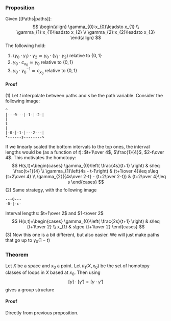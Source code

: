### Proposition
Given [[Paths|paths]]:
$$
\begin{align}
\gamma_{0}:x_{0}\leadsto x_{1} \\
\gamma_{1}:x_{1}\leadsto x_{2} \\
\gamma_{2}:x_{2}\leadsto x_{3}
\end{align}
$$
The following hold:
1. $(\gamma_{0}\cdot \gamma_{1})\cdot \gamma_{2}\simeq \gamma_{0}\cdot(\gamma_{1}\cdot \gamma_{2})$ relative to $\{ 0,1 \}$
2. $\gamma_{0}\cdot c_{x_{0}}\simeq \gamma_{0}$ relative to $\{ 0,1 \}$
3. $\gamma_{0}\cdot \gamma_{0}^{-1}\simeq c_{x_{0}}$ relative to $\{ 0,1 \}$
#### Proof
(1) Let $t$ interpolate between paths and $s$ be the path variable.
Consider the following image:
```
^
|---0---|-1-|-2-|
|
t
|
|-0-|-1-|---2---|
*------s-------->
```
If we linearly scaled the bottom intervals to the top ones, the interval lengths would be (as a function of $t$): $t+1\over 4$, $\frac{1}{4}$, $2-t\over 4$.
This motivates the homotopy:
$$
H(s,t)=\begin{cases}
\gamma_{0}\left( \frac{4s}{t+1} \right) & s\leq \frac{t+1}{4} \\
\gamma_{1}\left(4s - t-1\right) & {t+1\over 4}\leq s\leq {t+2\over 4} \\
\gamma_{2}({4s\over 2-t} - {t+2\over 2-t}) & {t+2\over 4}\leq s
\end{cases}
$$
(2) Same strategy, with the following image
```
---0---
-0-|-c-
```
Interval lengths: $t+1\over 2$ and $1-t\over 2$
$$
H(x,t)=\begin{cases}
\gamma_{0}\left( \frac{2s}{t+1} \right) & s\leq {t+1\over 2} \\
x_{1} & s\geq {t+1\over 2}
\end{cases}
$$
(3) Now this one is a bit different, but also easier. We will just make paths that go up to $\gamma_{0}(1-t)$

### Theorem
Let $X$ be a space and $x_{0}$ a point. Let $\pi_{1}(X,x_{0})$ be the set of homotopy classes of loops in $X$ based at $x_{0}$. Then using
$$
[\gamma]\cdot[\gamma']=[\gamma \cdot \gamma']
$$
gives a group structure
#### Proof
Directly from previous proposition.